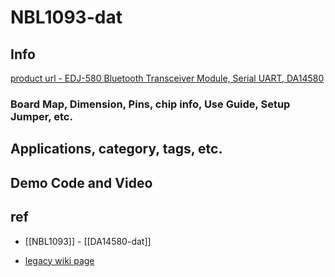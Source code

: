 
# NBL1093-dat

## Info

[product url - EDJ-580 Bluetooth Transceiver Module, Serial UART, DA14580](https://www.electrodragon.com/product/edj-580-bluetooth-transceiver-module-serial-uart-da14580/)

### Board Map, Dimension, Pins, chip info, Use Guide, Setup Jumper, etc.

## Applications, category, tags, etc. 

## Demo Code and Video

## ref 

- [[NBL1093]] - [[DA14580-dat]] 

- [legacy wiki page ](https://www.electrodragon.com/w/EDJ-580)


